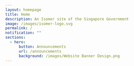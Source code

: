 ```yaml
---
layout: homepage
title: Home
description: An Isomer site of the Singapore Government
image: /images/isomer-logo.svg
permalink: /
notification: ""
sections:
  - hero:
      button: Announcements
      url: /announcements
      background: /images/Website Banner Design.png
---
```


